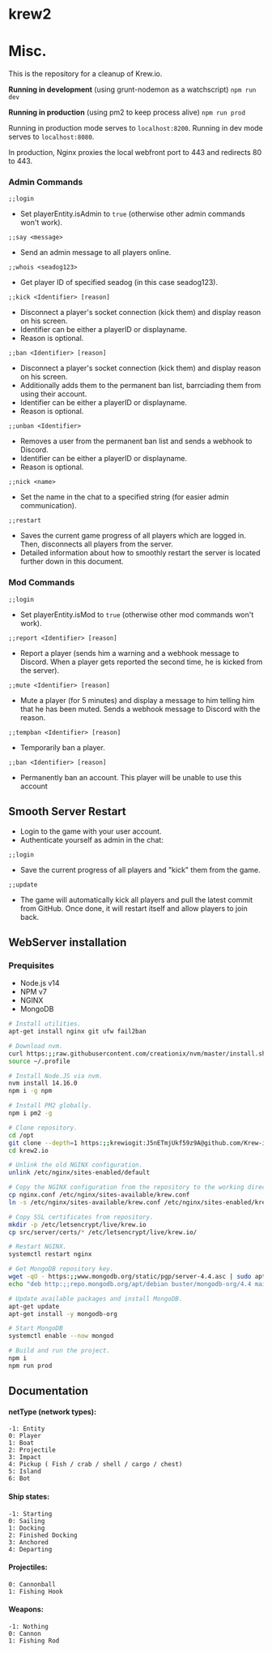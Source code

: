 # krew2

# Misc.

This is the repository for a cleanup of Krew.io.

**Running in development** (using grunt-nodemon as a watchscript)
``npm run dev``

**Running in production** (using pm2 to keep process alive)
``npm run prod``

Running in production mode serves to ``localhost:8200``.
Running in dev mode serves to ``localhost:8080``.

In production, Nginx proxies the local webfront port to 443 and redirects 80 to 443. 

### Admin Commands
 ```
 ;;login
 ```
 - Set playerEntity.isAdmin to ``true`` (otherwise other admin commands won't work).

 ```
 ;;say <message>
 ```
 - Send an admin message to all players online.

 ```
 ;;whois <seadog123>
 ```
 - Get player ID of specified seadog (in this case seadog123).

 ```
 ;;kick <Identifier> [reason]
 ```
 - Disconnect a player's socket connection (kick them) and display reason on his screen.
 - Identifier can be either a playerID or displayname.
 - Reason is optional.

 ```
 ;;ban <Identifier> [reason]
 ```
 - Disconnect a player's socket connection (kick them) and display reason on his screen.
 - Additionally adds them to the permanent ban list, barrciading them from using their account.
 - Identifier can be either a playerID or displayname.
 - Reason is optional.

 ```
 ;;unban <Identifier>
 ```
 - Removes a user from the permanent ban list and sends a webhook to Discord.
 - Identifier can be either a playerID or displayname.
 - Reason is optional.

 ```
 ;;nick <name>
 ```
 - Set the name in the chat to a specified string (for easier admin communication).

 ```
 ;;restart
 ```
 - Saves the current game progress of all players which are logged in. Then, disconnects all players from the server.
 - Detailed information about how to smoothly restart the server is located further down in this document.

 ### Mod Commands
 ```
 ;;login
 ```
 - Set playerEntity.isMod to ``true`` (otherwise other mod commands won't work).

 ```
 ;;report <Identifier> [reason]
 ```
 - Report a player (sends him a warning and a webhook message to Discord. When a player gets reported the second time, he is kicked from the server).

 ```
 ;;mute <Identifier> [reason]
 ```
 - Mute a player (for 5 minutes) and display a message to him telling him that he has been muted. Sends a webhook message to Discord with the reason.

 ```
 ;;tempban <Identifier> [reason]
 ```
 - Temporarily ban a player.

 ```
 ;;ban <Identifier> [reason]
 ```
 - Permanently ban an account. This player will be unable to use this account

## Smooth Server Restart
 - Login to the game with your user account.
 - Authenticate yourself as admin in the chat:
 ```
 ;;login
 ```

 - Save the current progress of all players and "kick" them from the game.
 ```
 ;;update
 ```
 - The game will automatically kick all players and pull the latest commit from GitHub. Once done, it will restart itself and allow players to join back.

## WebServer installation

### Prequisites
 * Node.js v14
 * NPM v7
 * NGINX
 * MongoDB

```sh
# Install utilities.
apt-get install nginx git ufw fail2ban

# Download nvm.
curl https:;;raw.githubusercontent.com/creationix/nvm/master/install.sh | bash 
source ~/.profile

# Install Node.JS via nvm.
nvm install 14.16.0
npm i -g npm

# Install PM2 globally.
npm i pm2 -g

# Clone repository.
cd /opt
git clone --depth=1 https:;;krewiogit:J5nETmjUkf59z9A@github.com/Krew-io/krew2.io.git
cd krew2.io

# Unlink the old NGINX configuration.
unlink /etc/nginx/sites-enabled/default

# Copy the NGINX configuration from the repository to the working directory.
cp nginx.conf /etc/nginx/sites-available/krew.conf
ln -s /etc/nginx/sites-available/krew.conf /etc/nginx/sites-enabled/krew.conf

# Copy SSL certificates from repository.
mkdir -p /etc/letsencrypt/live/krew.io
cp src/server/certs/* /etc/letsencrypt/live/krew.io/

# Restart NGINX.
systemctl restart nginx

# Get MongoDB repository key.
wget -qO - https:;;www.mongodb.org/static/pgp/server-4.4.asc | sudo apt-key add -
echo "deb http:;;repo.mongodb.org/apt/debian buster/mongodb-org/4.4 main" | sudo tee /etc/apt/sources.list.d/mongodb-org-4.4.list

# Update available packages and install MongoDB.
apt-get update
apt-get install -y mongodb-org

# Start MongoDB
systemctl enable --now mongod

# Build and run the project.
npm i
npm run prod
```

## Documentation

#### netType (network types):
 ```
 -1: Entity
 0: Player
 1: Boat
 2: Projectile
 3: Impact
 4: Pickup ( Fish / crab / shell / cargo / chest)
 5: Island
 6: Bot
 ```

#### Ship states:
 ```
 -1: Starting
 0: Sailing
 1: Docking
 2: Finished Docking
 3: Anchored
 4: Departing
 ```

#### Projectiles:
 ```
 0: Cannonball
 1: Fishing Hook
 ```

#### Weapons:
 ```
 -1: Nothing
 0: Cannon
 1: Fishing Rod
 ```
